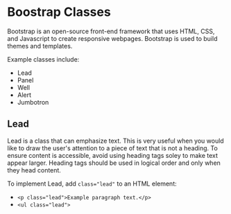 # Boostrap Classes

Bootstrap is an open-source front-end framework that uses HTML, CSS, and Javascript to create responsive webpages. Bootstrap is used to build themes and templates.

Example classes include:

* Lead
* Panel
* Well
* Alert
* Jumbotron

## Lead

Lead is a class that can emphasize text. This is very useful when you would like to draw the user's attention to a piece of text that is not a heading. To ensure content is accessible, avoid using heading tags soley to make text appear larger. Heading tags should be used in logical order and only when they head content.

To implement Lead, add `class="lead"` to an HTML element:

* `<p class="lead">Example paragraph text.</p>`
* `<ul class="lead">`

